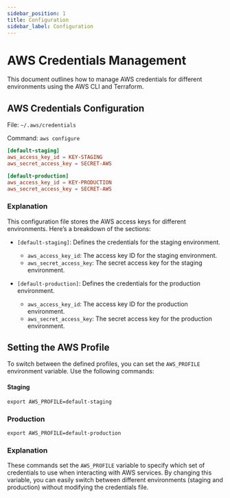 ```yaml
---
sidebar_position: 1
title: Configuration
sidebar_label: Configuration
---
```


# AWS Credentials Management

This document outlines how to manage AWS credentials for different environments using the AWS CLI and Terraform.

## AWS Credentials Configuration

File: `~/.aws/credentials`

Command: `aws configure`

```toml
[default-staging]
aws_access_key_id = KEY-STAGING
aws_secret_access_key = SECRET-AWS

[default-production]
aws_access_key_id = KEY-PRODUCTION
aws_secret_access_key = SECRET-AWS
```

### Explanation
This configuration file stores the AWS access keys for different environments. Here’s a breakdown of the sections:
- `[default-staging]`: Defines the credentials for the staging environment.
  - `aws_access_key_id`: The access key ID for the staging environment.
  - `aws_secret_access_key`: The secret access key for the staging environment.
  
- `[default-production]`: Defines the credentials for the production environment.
  - `aws_access_key_id`: The access key ID for the production environment.
  - `aws_secret_access_key`: The secret access key for the production environment.

## Setting the AWS Profile

To switch between the defined profiles, you can set the `AWS_PROFILE` environment variable. Use the following commands:

#### Staging
```shell
export AWS_PROFILE=default-staging
```

### Production
```shell
export AWS_PROFILE=default-production
```
### Explanation
These commands set the `AWS_PROFILE` variable to specify which set of credentials to use when interacting with AWS services. By changing this variable, you can easily switch between different environments (staging and production) without modifying the credentials file.
